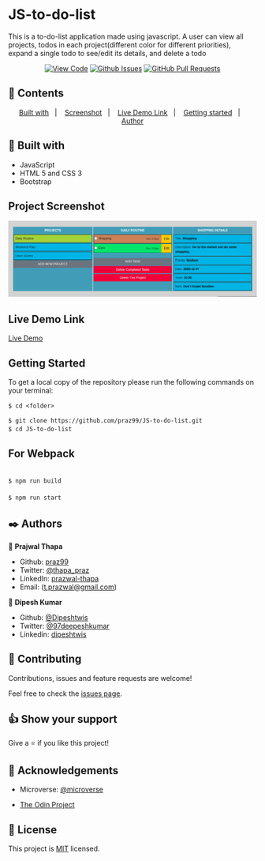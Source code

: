 # JS-to-do-list

This is a to-do-list application made using javascript. A user can view all projects, todos in each project(different color for different priorities), expand a single todo to see/edit its details, and delete a todo

<div align="center">

[![View Code](https://img.shields.io/badge/View%20-Code-green)](https://github.com/praz99/JS-to-do-list)
[![Github Issues](https://img.shields.io/badge/GitHub-Issues-orange)](https://github.com/praz99/JS-to-do-list/issues)
[![GitHub Pull Requests](https://img.shields.io/badge/GitHub-Pull%20Requests-blue)](https://github.com/praz99/JS-to-do-list/pulls)

</div>

## 📝 Contents

<p align="center">
<a href="#with">Built with</a>&nbsp;&nbsp;&nbsp;|&nbsp;&nbsp;&nbsp;
<a href="#sc">Screenshot</a>&nbsp;&nbsp;&nbsp;|&nbsp;&nbsp;&nbsp;
<a href="#ll">Live Demo Link</a>&nbsp;&nbsp;&nbsp;|&nbsp;&nbsp;&nbsp;
<a href="#gs">Getting started</a>&nbsp;&nbsp;&nbsp;|&nbsp;&nbsp;&nbsp;
<a href="#author">Author</a>
</p>

## 🔧 Built with<a name = "with"></a>

- JavaScript
- HTML 5 and CSS 3
- Bootstrap

## Project Screenshot <a name = "sc"></a>

![To-Do List](dist/assets/img/todo.png)


## Live Demo Link <a name = "ll"></a>

[Live Demo](https://praz99.github.io/JS-to-do-list/)


## Getting Started <a name = "gs"></a>

To get a local copy of the repository please run the following commands on your terminal:

```
$ cd <folder>
```

~~~bash
$ git clone https://github.com/praz99/JS-to-do-list.git
$ cd JS-to-do-list

~~~

## For Webpack

~~~bash

$ npm run build

$ npm run start

~~~


## ✒️  Authors <a name = "author"></a>


👤 **Prajwal Thapa**

- Github: [praz99](https://github.com/praz99)
- Twitter: [@thapa_praz](https://twitter.com/thapa_praz)
- LinkedIn: [prazwal-thapa](https://linkedin.com/in/prazwal-thapa)
- Email: (t.prazwal@gmail.com)


👤 **Dipesh Kumar**

- Github: [@Dipeshtwis](https://github.com/Dipeshtwis)
- Twitter: [@97deepeshkumar](https://twitter.com/97deepeshkumar)
- Linkedin: [dipeshtwis](https://www.linkedin.com/in/dipeshtwis/)



## 🤝 Contributing

Contributions, issues and feature requests are welcome!

Feel free to check the [issues page](https://github.com/praz99/JS-to-do-list/issues).


## 👍 Show your support

Give a ⭐️ if you like this project!

## :clap: Acknowledgements

- Microverse: [@microverse](https://www.microverse.org/)

- [The Odin Project](https://www.theodinproject.com/courses/javascript/lessons/todo-list)

## 📝 License

This project is [MIT](./LICENSE) licensed.